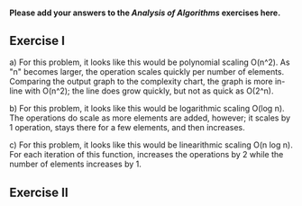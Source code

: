 #### Please add your answers to the **_Analysis of Algorithms_** exercises here.

## Exercise I

a) For this problem, it looks like this would be polynomial scaling O(n^2). As "n" becomes larger, the operation scales quickly per number of elements. Comparing the output graph to the complexity chart, the graph is more in-line with O(n^2); the line does grow quickly, but not as quick as O(2^n).

b) For this problem, it looks like this would be logarithmic scaling O(log n). The operations do scale as more elements are added, however; it scales by 1 operation, stays there for a few elements, and then increases.

c) For this problem, it looks like this would be linearithmic scaling O(n log n). For each iteration of this function, increases the operations by 2 while the number of elements increases by 1.

## Exercise II
